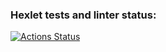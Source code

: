 ### Hexlet tests and linter status:
[![Actions Status](https://github.com/wheelet/devops-for-programmers-project-lvl3/workflows/hexlet-check/badge.svg)](https://github.com/wheelet/devops-for-programmers-project-lvl3/actions)